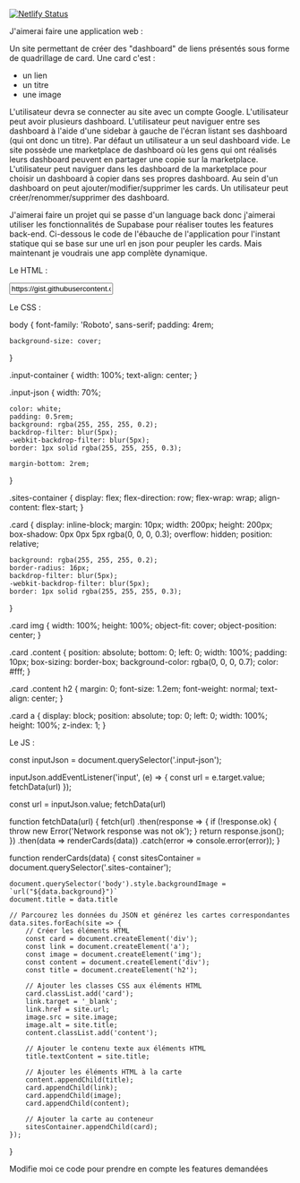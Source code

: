 
[![Netlify Status](https://api.netlify.com/api/v1/badges/588928b7-440f-4cf5-91e7-e1be8e5a56cb/deploy-status)](https://app.netlify.com/sites/favoris/deploys)

J'aimerai faire une application web : 

Un site permettant de créer des "dashboard" de liens présentés sous forme de quadrillage de card.
Une card c'est :
- un lien
- un titre
- une image

L'utilisateur devra se connecter au site avec un compte Google.
L'utilisateur peut avoir plusieurs dashboard.
L'utilisateur peut naviguer entre ses dashboard à l'aide d'une sidebar à gauche de l'écran listant ses dashboard (qui ont donc un titre).
Par défaut un utilisateur a un seul dashboard vide.
Le site possède une marketplace de dashboard où les gens qui ont réalisés leurs dashboard peuvent en partager une copie sur la marketplace.
L'utilisateur peut naviguer dans les dashboard de la marketplace pour choisir un dashboard à copier dans ses propres dashboard.
Au sein d'un dashboard on peut ajouter/modifier/supprimer les cards.
Un utilisateur peut créer/renommer/supprimer des dashboard.

J'aimerai faire un projet qui se passe d'un language back donc j'aimerai utiliser les fonctionnalités de Supabase pour réaliser toutes les features back-end.
Ci-dessous le code de l'ébauche de l'application pour l'instant statique qui se base sur une url en json pour peupler les cards. Mais maintenant je voudrais une app complète dynamique.

Le HTML :

<!doctype html>
<html class="no-js" lang="fr">

<head>
  <meta charset="utf-8">
  <title>Link Dashboard</title>
  <meta name="viewport" content="width=device-width, initial-scale=1">
  <link href='http://fonts.googleapis.com/css?family=Roboto' rel='stylesheet' type='text/css'>

  <link rel="stylesheet" href="dist/css/normalize.css">
  <link rel="stylesheet" href="dist/css/main.css">

  <meta name="theme-color" content="#fafafa">
</head>

<body>

<div class="input-container">
  <input class="input-json"
         type="text"
         value="https://gist.githubusercontent.com/guillaumehanotel/c211c9b80be6d7545694b262e0db3e5f/raw/3d7562a403a93dd4060c873125344d67c2d48a0f/dofus-sites.json">
</div>

  <div class="sites-container">

  </div>

  <script type="module" src="js/app.js"></script>
</body>

</html>


Le CSS : 

body {
font-family: 'Roboto', sans-serif;
padding: 4rem;

    background-size: cover;
}

.input-container {
width: 100%;
text-align: center;
}

.input-json {
width: 70%;

    color: white;
    padding: 0.5rem;
    background: rgba(255, 255, 255, 0.2);
    backdrop-filter: blur(5px);
    -webkit-backdrop-filter: blur(5px);
    border: 1px solid rgba(255, 255, 255, 0.3);

    margin-bottom: 2rem;
}

.sites-container {
display: flex;
flex-direction: row;
flex-wrap: wrap;
align-content: flex-start;
}

.card {
display: inline-block;
margin: 10px;
width: 200px;
height: 200px;
box-shadow: 0px 0px 5px rgba(0, 0, 0, 0.3);
overflow: hidden;
position: relative;

    background: rgba(255, 255, 255, 0.2);
    border-radius: 16px;
    backdrop-filter: blur(5px);
    -webkit-backdrop-filter: blur(5px);
    border: 1px solid rgba(255, 255, 255, 0.3);
}

.card img {
width: 100%;
height: 100%;
object-fit: cover;
object-position: center;
}

.card .content {
position: absolute;
bottom: 0;
left: 0;
width: 100%;
padding: 10px;
box-sizing: border-box;
background-color: rgba(0, 0, 0, 0.7);
color: #fff;
}

.card .content h2 {
margin: 0;
font-size: 1.2em;
font-weight: normal;
text-align: center;
}

.card a {
display: block;
position: absolute;
top: 0;
left: 0;
width: 100%;
height: 100%;
z-index: 1;
}

Le JS : 


const inputJson = document.querySelector('.input-json');

inputJson.addEventListener('input', (e) => {
const url = e.target.value;
fetchData(url)
});

const url = inputJson.value;
fetchData(url)


function fetchData(url) {
fetch(url)
.then(response => {
if (!response.ok) {
throw new Error('Network response was not ok');
}
return response.json();
})
.then(data => renderCards(data))
.catch(error => console.error(error));
}

function renderCards(data) {
const sitesContainer = document.querySelector('.sites-container');

    document.querySelector('body').style.backgroundImage = `url("${data.background}")`
    document.title = data.title

    // Parcourez les données du JSON et générez les cartes correspondantes
    data.sites.forEach(site => {
        // Créer les éléments HTML
        const card = document.createElement('div');
        const link = document.createElement('a');
        const image = document.createElement('img');
        const content = document.createElement('div');
        const title = document.createElement('h2');

        // Ajouter les classes CSS aux éléments HTML
        card.classList.add('card');
        link.target = '_blank';
        link.href = site.url;
        image.src = site.image;
        image.alt = site.title;
        content.classList.add('content');

        // Ajouter le contenu texte aux éléments HTML
        title.textContent = site.title;

        // Ajouter les éléments HTML à la carte
        content.appendChild(title);
        card.appendChild(link);
        card.appendChild(image);
        card.appendChild(content);

        // Ajouter la carte au conteneur
        sitesContainer.appendChild(card);
    });
}

Modifie moi ce code pour prendre en compte les features demandées






